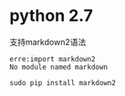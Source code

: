 # python 2.7

支持markdown2语法

```
erre:import markdown2
No module named markdown
```


```sudo pip install markdown2```
